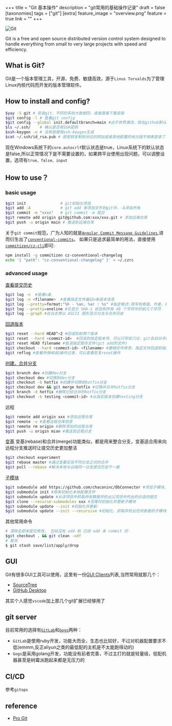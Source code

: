 +++
title = "Git 基本操作"
description = "git常用的基础操作记录"
draft = false
[taxonomies]
tags = ["git"]
[extra]
feature_image = "overview.png"
feature = true
link = ""
+++

![Git](git.jpg)

Git is a free and open source distributed version control system designed to handle everything from small to very large projects with speed and efficiency.

## What is Git?

Git是一个版本管理工具，开源、免费、敏捷高效，源于`Linus Torvalds`为了管理Linux内核代码而开发的版本管理软件。

## How to install and config?

```sh
$yay -S git # 安装git，不同的系统大致相同，或者直接下载安装
$git config -l # 查看git config
$git config --global init.defaultbranch=main #出于世界潮流，现在github默认分支已经是main,本地设置一下方便统一
$ls ~/.ssh/    # 确认是否有SSH密钥
$ssh-keygen -o # 没有就使用ssh-keygen生成
$cat ~/.ssh/id_rsa.pub # 把密钥复制到对应的网站或者其他配置的地方就不用再登录了
```

现在Windows系统下的`core.autocrlf`默认状态是true，Linux系统下的默认状态是false,所以正常情况下是不需要设置的，如果跨平台使用出现问题，可以调整设置，选项有`true、false、input`

## How to use？

### basic usage

```sh
$git init               # git初始化项目
$git add -A             # git add 来添加文件到git中，-A添加所有
$git commit -m "xxxx"   # git commit -m 提交
$git remote add origin git@github.com:xxx/xxx.git # 添加远端仓库
$git push -u origin main # 推送到远端仓库
```

关于`git commit`规范，广为人知的就是[`Angular Commit Message Guidelines`](https://github.com/angular/angular.js/blob/master/DEVELOPERS.md#-git-commit-guidelines),进而衍生出了[`conventional-commits`](https://github.com/conventional-commits)。
如果只是追求最简单的用法，直接使用[`commitizen/cz-cli`](https://github.com/commitizen/cz-cli)即可:

```sh
npm install -g commitizen cz-conventional-changelog
echo '{ "path": "cz-conventional-changelog" }' > ~/.czrc
```

### advanced usage

[查看提交历史](https://git-scm.com/book/zh/v2/Git-%E5%9F%BA%E7%A1%80-%E6%9F%A5%E7%9C%8B%E6%8F%90%E4%BA%A4%E5%8E%86%E5%8F%B2)

```sh
$git log -n  #查看n条
$git log -n <filename>  #查看指定文件最近n条版本信息
$git log --pretty=format:"%h - %an, %ar : %s" #指定格式:简写哈希值，作者，修订时间，提交说明
$git log --pretty=oneline #仅显示 SHA-1 校验和所有 40 个字符中的前几个字符
$git log --graph #在日志旁以 ASCII 图形显示分支与合并历史
```

[回退版本](https://git-scm.com/book/zh/v2/Git-%E5%9F%BA%E7%A1%80-%E6%92%A4%E6%B6%88%E6%93%8D%E4%BD%9C)

```sh
$git reset --hard HEAD^~2 #回滚到前两个版本
$git reset --hard <commit-id>  #回滚到指定版本号，可以只写前几位，git会自动寻找匹配的版本号
$git reset HEAD filename #取消指定暂存文件(git add的文件)
$git checkout --hard <commit-id> <filename> #撤销文件修改，指定文件回退到指定版本
$git reflog #查看所有HEAD操作记录，可以查看恢复reset操作
```

[创建、合并分支](https://git-scm.com/book/zh/v2/Git-%E5%88%86%E6%94%AF-%E5%88%86%E6%94%AF%E7%9A%84%E6%96%B0%E5%BB%BA%E4%B8%8E%E5%90%88%E5%B9%B6)

```sh
$git branch dev #创建dev分支
$git checkout dev #切换到dev分支
$git checkout -b hotfix #创建并切换到hotfix分支
$git checkout dev && git merge hotfix #切换并合并hotfix分支
$git branch -d hotfix #删除已经合并的hotfix分支
$git checkout -b testing <commit-id> #从指定版本创建testing分支
```

远程

```sh
$git remote add origin xxx #添加远程仓库
$git remote -v #查看远程仓库信息
$git remote rm origin #删除添加的远程仓库
$git push -u origin mian #推送到远程分支
```

[变基](https://git-scm.com/book/zh/v2/Git-分支-变基)
变基(rebase)和合并(merge)功能类似，都是用来整合分支，变基适合用来向远程分支推送时让提交历史更加整洁

```sh
$git checkout experiment
$git rebase master #通过变基实现不同分支之间的合并
$git pull --rebase #解决本地与远端同一分支提交历史不一致
```

[子模块](https://git-scm.com/book/zh/v2/Git-%E5%B7%A5%E5%85%B7-%E5%AD%90%E6%A8%A1%E5%9D%97#_git_submodules)

```sh
$git submodule add https://github.com/chaconinc/DbConnector #添加子模块,会创建 .gitmoudle 文件
$git submodule init #用来初始化本地配置文件
$git submodule update #从该项目中抓取所有数据并检出父项目中列出的合适的提交
$git clone --recurse-submodules xxx #克隆时初始化并更新子模块
$git submodule update --init #初始化并更新
$git submodule update --init --recursive #初始化、抓取并检出任何嵌套的子模块
```

其他常用命令
```sh
# 清除全部未提交修改， 包括没有 add 和 已经 add 未 commit 的
$git checkout . && git clean -xdf
# 暂存
$ git stash save/list/apply/drop
```



## GUI

Git有很多GUI工具可以使用，这里有一份[GUI Clients](https://git-scm.com/downloads/guis)列表,当然常用就那几个：

- [SourceTree](https://www.sourcetreeapp.com/)
- [GitHub Desktop](https://desktop.github.com/)

其实个人感觉`vscode`加上那几个git扩展已经够用了

## git server

目前常用的选择有[`GitLab`](https://docs.gitlab.com/omnibus/README.html)和[`Gogs`](https://gogs.io)两种：

- `GitLab`是使用ruby开发，功能大而全，生态也比较好，不过对机器配置要求不低(emmm,反正aliyun之类的最低配的主机是不太能跑得动的)
- `Gogs`是采用golang开发，功能没有前者完善，不过主打的就是轻量级，低配机器甚至是树霉派跑起来都是无压力的

## CI/CD

参考`gitops`

## reference

- [Pro Git](https://git-scm.com/book)